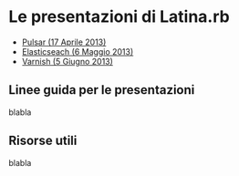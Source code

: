 # Le presentazioni di Latina.rb

* [Pulsar (17 Aprile 2013)](slides/2013-04-17/pulsar/presentazione.html)
* [Elasticseach (6 Maggio 2013)](slides/2013-05-06/elasticsearch/presentazione.html)
* [Varnish (5 Giugno 2013)](slides/2013-06-05/varnish/presentazione.html)

## Linee guida per le presentazioni

blabla

## Risorse utili

blabla
